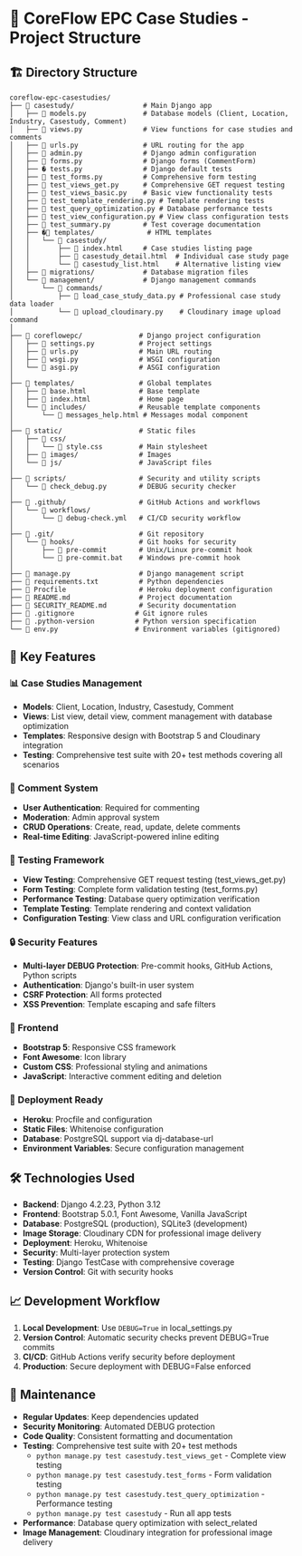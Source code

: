 # 📁 CoreFlow EPC Case Studies - Project Structure

## 🏗️ Directory Structure

```
coreflow-epc-casestudies/
├── 📁 casestudy/                 # Main Django app
│   ├── 📄 models.py              # Database models (Client, Location, Industry, Casestudy, Comment)
│   ├── 📄 views.py               # View functions for case studies and comments
│   ├── 📄 urls.py                # URL routing for the app
│   ├── 📄 admin.py               # Django admin configuration
│   ├── 📄 forms.py               # Django forms (CommentForm)
│   ├── � tests.py               # Django default tests
│   ├── 📄 test_forms.py          # Comprehensive form testing
│   ├── 📄 test_views_get.py      # Comprehensive GET request testing
│   ├── 📄 test_views_basic.py    # Basic view functionality tests
│   ├── 📄 test_template_rendering.py # Template rendering tests
│   ├── 📄 test_query_optimization.py # Database performance tests
│   ├── 📄 test_view_configuration.py # View class configuration tests
│   ├── 📄 test_summary.py        # Test coverage documentation
│   ├── �📁 templates/             # HTML templates
│   │   └── 📁 casestudy/
│   │       ├── 📄 index.html     # Case studies listing page
│   │       ├── 📄 casestudy_detail.html  # Individual case study page
│   │       └── 📄 casestudy_list.html    # Alternative listing view
│   ├── 📁 migrations/            # Database migration files
│   └── 📁 management/            # Django management commands
│       └── 📁 commands/
│           ├── 📄 load_case_study_data.py # Professional case study data loader
│           └── 📄 upload_cloudinary.py    # Cloudinary image upload command
│
├── 📁 coreflowepc/              # Django project configuration
│   ├── 📄 settings.py           # Project settings
│   ├── 📄 urls.py               # Main URL routing
│   ├── 📄 wsgi.py               # WSGI configuration
│   └── 📄 asgi.py               # ASGI configuration
│
├── 📁 templates/                # Global templates
│   ├── 📄 base.html             # Base template
│   ├── 📄 index.html            # Home page
│   └── 📁 includes/             # Reusable template components
│       └── 📄 messages_help.html # Messages modal component
│
├── 📁 static/                   # Static files
│   ├── 📁 css/
│   │   └── 📄 style.css         # Main stylesheet
│   ├── 📁 images/               # Images
│   └── 📁 js/                   # JavaScript files
│
├── 📁 scripts/                  # Security and utility scripts
│   └── 📄 check_debug.py        # DEBUG security checker
│
├── 📁 .github/                  # GitHub Actions and workflows
│   └── 📁 workflows/
│       └── 📄 debug-check.yml   # CI/CD security workflow
│
├── 📁 .git/                     # Git repository
│   └── 📁 hooks/                # Git hooks for security
│       ├── 📄 pre-commit        # Unix/Linux pre-commit hook
│       └── 📄 pre-commit.bat    # Windows pre-commit hook
│
├── 📄 manage.py                 # Django management script
├── 📄 requirements.txt          # Python dependencies
├── 📄 Procfile                  # Heroku deployment configuration
├── 📄 README.md                 # Project documentation
├── 📄 SECURITY_README.md        # Security documentation
├── 📄 .gitignore               # Git ignore rules
├── 📄 .python-version          # Python version specification
└── 📄 env.py                   # Environment variables (gitignored)
```

## 🎯 Key Features

### 📊 Case Studies Management
- **Models**: Client, Location, Industry, Casestudy, Comment
- **Views**: List view, detail view, comment management with database optimization
- **Templates**: Responsive design with Bootstrap 5 and Cloudinary integration
- **Testing**: Comprehensive test suite with 20+ test methods covering all scenarios

### 💬 Comment System
- **User Authentication**: Required for commenting
- **Moderation**: Admin approval system
- **CRUD Operations**: Create, read, update, delete comments
- **Real-time Editing**: JavaScript-powered inline editing

### 🧪 Testing Framework
- **View Testing**: Comprehensive GET request testing (test_views_get.py)
- **Form Testing**: Complete form validation testing (test_forms.py)
- **Performance Testing**: Database query optimization verification
- **Template Testing**: Template rendering and context validation
- **Configuration Testing**: View class and URL configuration verification

### 🔒 Security Features
- **Multi-layer DEBUG Protection**: Pre-commit hooks, GitHub Actions, Python scripts
- **Authentication**: Django's built-in user system
- **CSRF Protection**: All forms protected
- **XSS Prevention**: Template escaping and safe filters

### 🎨 Frontend
- **Bootstrap 5**: Responsive CSS framework
- **Font Awesome**: Icon library
- **Custom CSS**: Professional styling and animations
- **JavaScript**: Interactive comment editing and deletion

### 🚀 Deployment Ready
- **Heroku**: Procfile and configuration
- **Static Files**: Whitenoise configuration
- **Database**: PostgreSQL support via dj-database-url
- **Environment Variables**: Secure configuration management

## 🛠️ Technologies Used

- **Backend**: Django 4.2.23, Python 3.12
- **Frontend**: Bootstrap 5.0.1, Font Awesome, Vanilla JavaScript
- **Database**: PostgreSQL (production), SQLite3 (development)
- **Image Storage**: Cloudinary CDN for professional image delivery
- **Deployment**: Heroku, Whitenoise
- **Security**: Multi-layer protection system
- **Testing**: Django TestCase with comprehensive coverage
- **Version Control**: Git with security hooks

## 📈 Development Workflow

1. **Local Development**: Use `DEBUG=True` in local_settings.py
2. **Version Control**: Automatic security checks prevent DEBUG=True commits
3. **CI/CD**: GitHub Actions verify security before deployment
4. **Production**: Secure deployment with DEBUG=False enforced

## 🔧 Maintenance

- **Regular Updates**: Keep dependencies updated
- **Security Monitoring**: Automated DEBUG protection
- **Code Quality**: Consistent formatting and documentation
- **Testing**: Comprehensive test suite with 20+ test methods
  - `python manage.py test casestudy.test_views_get` - Complete view testing
  - `python manage.py test casestudy.test_forms` - Form validation testing
  - `python manage.py test casestudy.test_query_optimization` - Performance testing
  - `python manage.py test casestudy` - Run all app tests
- **Performance**: Database query optimization with select_related
- **Image Management**: Cloudinary integration for professional image delivery
